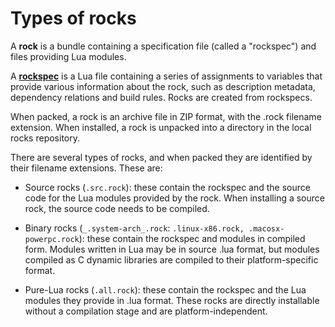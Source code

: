 # Types of rocks

A **rock** is a bundle containing a specification file (called a "rockspec")
and files providing Lua modules.

A **[rockspec](rockspec_format.md)** is a Lua file containing a series of
assignments to variables that provide various information about the rock, such
as description metadata, dependency relations and build rules. Rocks are
created from rockspecs.

When packed, a rock is an archive file in ZIP format, with the .rock filename
extension. When installed, a rock is unpacked into a directory in the local
rocks repository.

There are several types of rocks, and when packed they are identified by their
filename extensions. These are:

* Source rocks (`.src.rock`): these contain the rockspec and the source code
  for the Lua modules provided by the rock. When installing a source rock, the
  source code needs to be compiled.

* Binary rocks (`_.system-arch_.rock`: `.linux-x86.rock,
  .macosx-powerpc.rock`): these contain the rockspec and modules in compiled
  form. Modules written in Lua may be in source .lua format, but modules
  compiled as C dynamic libraries are compiled to their platform-specific
  format.

* Pure-Lua rocks (`.all.rock`): these contain the rockspec and the Lua modules
  they provide in .lua format. These rocks are directly installable without a
  compilation stage and are platform-independent.


